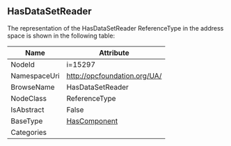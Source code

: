 <!-- objecttype -->
## HasDataSetReader
  
<!-- end of text -->
The representation of the HasDataSetReader ReferenceType in the address space is shown in the following table:  

|Name|Attribute|
|---|---|
|NodeId|i=15297|
|NamespaceUri|http://opcfoundation.org/UA/|
|BrowseName|HasDataSetReader|
|NodeClass|ReferenceType|
|IsAbstract|False|
|BaseType|[HasComponent](../../ReferenceTypes/HasComponent/readme.md)|
|Categories||

